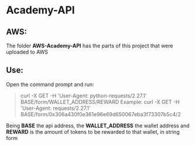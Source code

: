 # Academy-API
## AWS:
The folder **AWS-Academy-API** has the parts of this project that were uploaded to AWS

## Use:
Open the command prompt and run:

> curl -X GET -H 'User-Agent: python-requests/2.27.1' BASE/form/WALLET_ADDRESS/REWARD
> Example: curl -X GET -H 'User-Agent: requests/2.27.1' BASE/form/0x306a430f0e361e96e69d650067eba3f73307b5c4/2
> 
Being **BASE** the api address, the **WALLET_ADDRESS** the wallet address and **REWARD** is the amount of tokens to be rewarded to that wallet, in string form